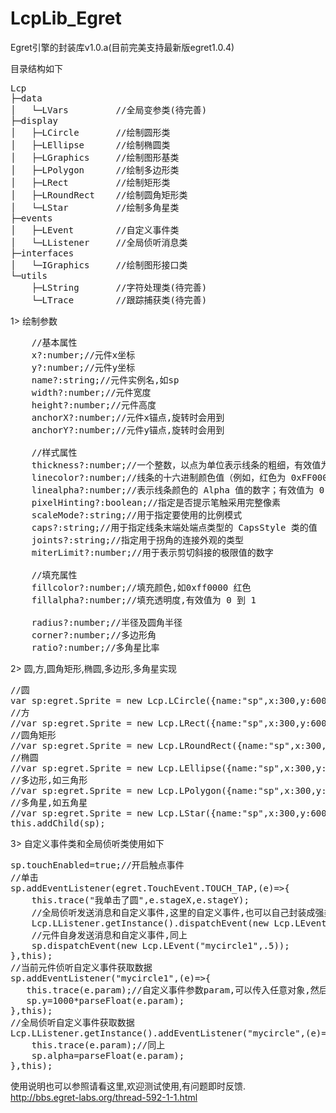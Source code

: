 LcpLib_Egret
============

Egret引擎的封装库v1.0.a(目前完美支持最新版egret1.0.4)

目录结构如下

<pre class="brush:ts;toolbar:false">
Lcp
├─data
│   └─LVars         //全局变参类(待完善)
├─display
│   ├─LCircle       //绘制圆形类
│   ├─LEllipse      //绘制椭圆类
│   ├─LGraphics     //绘制图形基类
│   ├─LPolygon      //绘制多边形类
│   ├─LRect         //绘制矩形类
│   ├─LRoundRect    //绘制圆角矩形类
│   └─LStar         //绘制多角星类
├─events
│   ├─LEvent        //自定义事件类
│   └─LListener     //全局侦听消息类
├─interfaces
│   └─IGraphics     //绘制图形接口类
└─utils
    ├─LString       //字符处理类(待完善)
    └─LTrace        //跟踪捕获类(待完善)
</pre>

1> 绘制参数

<pre class="brush:ts;toolbar:false">
    //基本属性
    x?:number;//元件x坐标
    y?:number;//元件y坐标
    name?:string;//元件实例名,如sp
    width?:number;//元件宽度
    height?:number;//元件高度
    anchorX?:number;//元件x锚点,旋转时会用到
    anchorY?:number;//元件y锚点,旋转时会用到
    
    //样式属性
    thickness?:number;//一个整数，以点为单位表示线条的粗细，有效值为 0 到 255.
    linecolor?:number;//线条的十六进制颜色值（例如，红色为 0xFF0000，蓝色为 0x0000FF 等）。
    linealpha?:number;//表示线条颜色的 Alpha 值的数字；有效值为 0 到 1。
    pixelHinting?:boolean;//指定是否提示笔触采用完整像素
    scaleMode?:string;//用于指定要使用的比例模式
    caps?:string;//用于指定线条末端处端点类型的 CapsStyle 类的值
    joints?:string;//指定用于拐角的连接外观的类型
    miterLimit?:number;//用于表示剪切斜接的极限值的数字
    
    //填充属性
    fillcolor?:number;//填充颜色,如0xff0000 红色
    fillalpha?:number;//填充透明度,有效值为 0 到 1
    
    radius?:number;//半径及圆角半径
    corner?:number;//多边形角
    ratio?:number;//多角星比率
</pre>

2> 圆,方,圆角矩形,椭圆,多边形,多角星实现

<pre class="brush:ts;toolbar:false">
//圆
var sp:egret.Sprite = new Lcp.LCircle({name:"sp",x:300,y:600,radius:50,fillcolor:0xff0000,thickness:10,linecolor:0x00ff00});
//方
//var sp:egret.Sprite = new Lcp.LRect({name:"sp",x:300,y:600,width:400,height:300,fillcolor:0xff0000,thickness:10,linecolor:0x00ff00});
//圆角矩形
//var sp:egret.Sprite = new Lcp.LRoundRect({name:"sp",x:300,y:600,width:400,height:300,radius:50,fillcolor:0xff0000,thickness:10,linecolor:0x00ff00});
//椭圆
//var sp:egret.Sprite = new Lcp.LEllipse({name:"sp",x:300,y:600,width:200,height:100,fillcolor:0xff0000,thickness:10,linecolor:0x00ff00});
//多边形,如三角形
//var sp:egret.Sprite = new Lcp.LPolygon({name:"sp",x:300,y:600,width:300,height:300,corner:3,fillcolor:0xff0000,thickness:10,linecolor:0x00ff00});
//多角星,如五角星
//var sp:egret.Sprite = new Lcp.LStar({name:"sp",x:300,y:600,width:300,height:300,corner:5,ratio:.4,fillcolor:0xff0000,thickness:10,linecolor:0x00ff00});
this.addChild(sp);
</pre>

3> 自定义事件类和全局侦听类使用如下

<pre class="brush:ts;toolbar:false">
sp.touchEnabled=true;//开启触点事件
//单击
sp.addEventListener(egret.TouchEvent.TOUCH_TAP,(e)=>{
    this.trace("我单击了圆",e.stageX,e.stageY);
    //全局侦听发送消息和自定义事件,这里的自定义事件,也可以自己封装成强类型即可,比如LEvent.MYCIRCLE
    Lcp.LListener.getInstance().dispatchEvent(new Lcp.LEvent("mycircle",.1,false));
    //元件自身发送消息和自定义事件,同上
    sp.dispatchEvent(new Lcp.LEvent("mycircle1",.5));
},this);
//当前元件侦听自定义事件获取数据
sp.addEventListener("mycircle1",(e)=>{
   this.trace(e.param);//自定义事件参数param,可以传入任意对象,然后自行解析即可.
   sp.y=1000*parseFloat(e.param);
},this);
//全局侦听自定义事件获取数据
Lcp.LListener.getInstance().addEventListener("mycircle",(e)=>{
    this.trace(e.param);//同上
    sp.alpha=parseFloat(e.param);
},this);
</pre>

使用说明也可以参照请看这里,欢迎测试使用,有问题即时反馈. <br />
<a href="http://bbs.egret-labs.org/thread-592-1-1.html" target="_blank">
http://bbs.egret-labs.org/thread-592-1-1.html
</a>